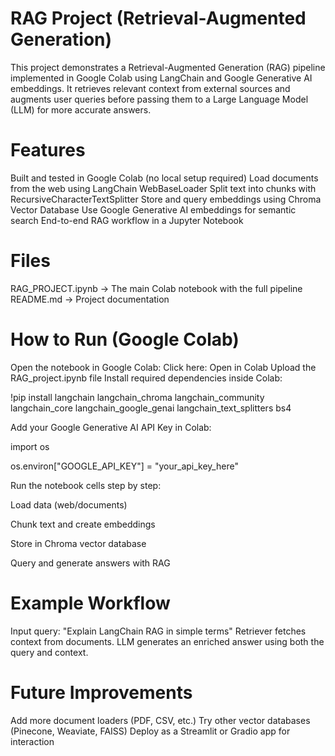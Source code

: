 # RAG Project (Retrieval-Augmented Generation)

This project demonstrates a Retrieval-Augmented Generation (RAG) pipeline implemented in Google Colab using LangChain and Google Generative AI embeddings.
It retrieves relevant context from external sources and augments user queries before passing them to a Large Language Model (LLM) for more accurate answers.


# Features

Built and tested in Google Colab (no local setup required)
Load documents from the web using LangChain WebBaseLoader
Split text into chunks with RecursiveCharacterTextSplitter
Store and query embeddings using Chroma Vector Database
Use Google Generative AI embeddings for semantic search
End-to-end RAG workflow in a Jupyter Notebook

# Files

RAG_PROJECT.ipynb → The main Colab notebook with the full pipeline
README.md → Project documentation

# How to Run (Google Colab)

Open the notebook in Google Colab:
Click here: Open in Colab
Upload the RAG_project.ipynb file
Install required dependencies inside Colab:
 
  !pip install langchain langchain_chroma langchain_community langchain_core langchain_google_genai langchain_text_splitters bs4


Add your Google Generative AI API Key in Colab:

import os

os.environ["GOOGLE_API_KEY"] = "your_api_key_here"


Run the notebook cells step by step:

  Load data (web/documents)
  
  Chunk text and create embeddings
  
  Store in Chroma vector database
  
  Query and generate answers with RAG

# Example Workflow

Input query: "Explain LangChain RAG in simple terms"
Retriever fetches context from documents.
LLM generates an enriched answer using both the query and context.

# Future Improvements

Add more document loaders (PDF, CSV, etc.)
Try other vector databases (Pinecone, Weaviate, FAISS)
Deploy as a Streamlit or Gradio app for interaction
